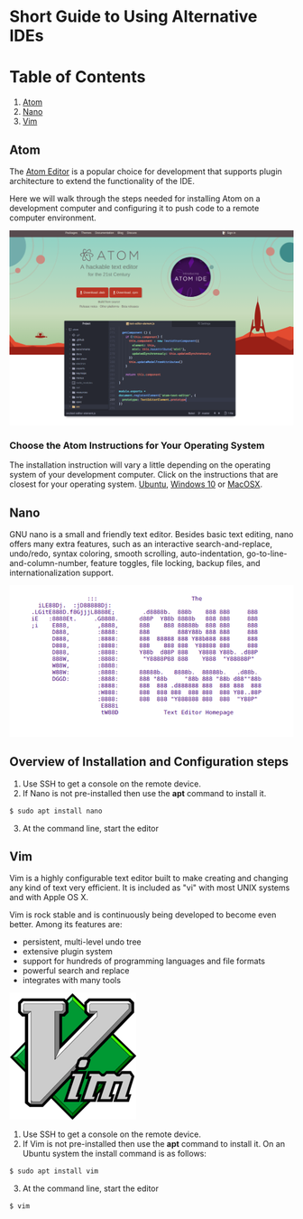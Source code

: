 # Short Guide to Using Alternative IDEs

# Table of Contents
1. [Atom](#Atom)
2. [Nano](#Nano)
3. [Vim](#Vim)

## Atom
The [Atom Editor](https://create.arduino.cc) is a popular choice for development that supports plugin architecture to extend the functionality of the IDE.

Here we will walk through the steps needed for installing Atom on a development computer and configuring it to push code to a remote computer environment.

![](./images/atom.png)

### Choose the Atom Instructions for Your Operating System

The installation instruction will vary a little depending on the operating system of your development computer. Click on the instructions that are closest for your operating system.
[Ubuntu](docs/ubuntu/atom-install.md), [Windows 10](docs/ubuntu/atom-install.md) or [MacOSX](docs/ubuntu/atom-install.md).

## Nano
GNU nano is a small and friendly text editor. Besides basic text editing, nano offers many extra features, such as an interactive search-and-replace, undo/redo, syntax coloring, smooth scrolling, auto-indentation, go-to-line-and-column-number, feature toggles, file locking, backup files, and internationalization support.

![](./images/nano.png)

## Overview of Installation and Configuration steps
1. Use SSH to get a console on the remote device.
2. If Nano is not pre-installed then use the **apt** command to install it.
  ```sh
  $ sudo apt install nano
  ```
3. At the command line, start the editor

## Vim
Vim is a highly configurable text editor built to make creating and changing any kind of text very efficient. It is included as "vi" with most UNIX systems and with Apple OS X.

Vim is rock stable and is continuously being developed to become even better. Among its features are:
* persistent, multi-level undo tree
* extensive plugin system
* support for hundreds of programming languages and file formats
* powerful search and replace
* integrates with many tools

![](./images/vim.png)

1. Use SSH to get a console on the remote device.
2. If Vim is not pre-installed then use the **apt** command to install it.
   On an Ubuntu system the install command is as follows:
  ```sh
  $ sudo apt install vim
  ```
3. At the command line, start the editor
```sh
$ vim
```

